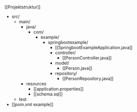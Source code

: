 [[Projektstruktur]]
- src/
	- main/
		- java/
			- com/
				- example/
					- springbootexample/
						- [[SpringbootExampleApplication.java]]
						- controller/
							- [[PersonController.java]]
						- model/
							- [[Person.java]]
						- repository/
							- [[PersonRepository.java]]
		- resources
			- [[application.properties]]
			- [[schema.sql]]
	- test
- [[pom.xml example]]